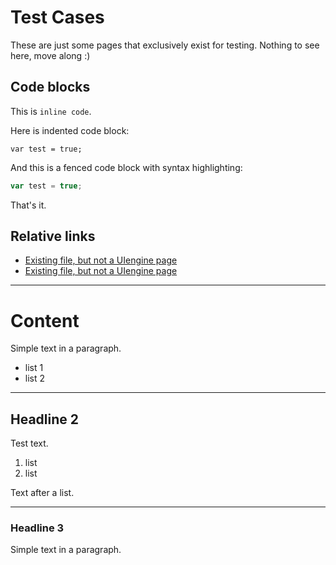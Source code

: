 # Test Cases

These are just some pages that exclusively exist for testing.
Nothing to see here, move along :)

## Code blocks

This is `inline code`.

Here is indented code block:

    var test = true;

And this is a fenced code block with syntax highlighting:

```js
var test = true;
```

That's it.

## Relative links

- [Existing file, but not a UIengine page](/_pages/testcases/custom-template.html)
- [Existing file, but not a UIengine page](/_pages/testcases/custom-template.html)

---

# Content

Simple text in a paragraph.

- list 1
- list 2

---

## Headline 2

Test text.

1. list
2. list

Text after a list.

---

### Headline 3

Simple text in a paragraph.
